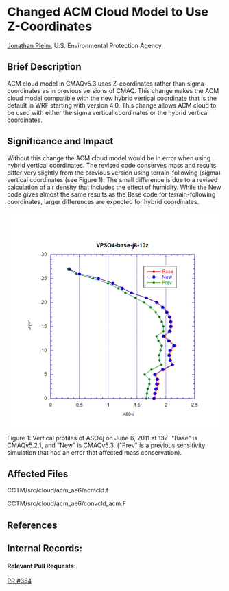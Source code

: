 # Changed ACM Cloud Model to Use Z-Coordinates

[Jonathan Pleim](mailto:pleim.jon@epa.gov), U.S. Environmental Protection Agency

## Brief Description

ACM cloud model in CMAQv5.3 uses Z-coordinates rather than sigma-coordinates as in previous versions of CMAQ.  This change makes the ACM cloud model compatible with the new hybrid vertical coordinate that is the default in WRF starting with version 4.0.  This change allows ACM cloud to be used with either the sigma vertical coordinates or the hybrid vertical coordinates. 

## Significance and Impact
Without this change the ACM cloud model would be in error when using hybrid vertical coordinates.  The revised code conserves mass and results differ very slightly from the previous version using terrain-following (sigma) vertical coordinates (see Figure 1).  The small difference is due to a revised calculation of air density that includes the effect of humidity. While the New code gives almost the same results as the Base code for terrain-following coordinates, larger differences are expected for hybrid coordinates. 

![aso4j](vertical_profile_aso4j.PNG)

Figure 1: Vertical profiles of ASO4j on June 6, 2011 at 13Z.  "Base" is CMAQv5.2.1, and "New" is CMAQv5.3. ("Prev" is a previous sensitivity simulation that had an error that affected mass conservation).    

## Affected Files
CCTM/src/cloud/acm_ae6/acmcld.f

CCTM/src/cloud/acm_ae6/convcld_acm.F

## References
## Internal Records:
#### Relevant Pull Requests:
[PR #354](https://github.com/USEPA/CMAQ_Dev/pull/354)
